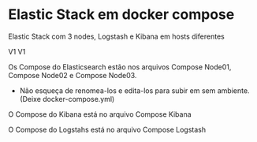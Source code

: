 # Elastic Stack em docker compose


Elastic Stack com 3 nodes, Logstash e Kibana em hosts diferentes

V1
V1

Os Compose do Elasticsearch estão nos arquivos Compose Node01, Compose Node02 e Compose Node03.

* Não esqueça de renomea-los e edita-los para subir em sem ambiente.(Deixe docker-compose.yml)

O Compose do Kibana está no arquivo Compose Kibana

O Compose do Logstahs está no arquivo Compose Logstash
